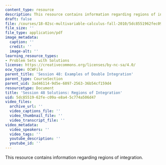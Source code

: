 ```yaml
---
content_type: resource
description: This resource contains information regarding regions of integration.
draft: false
file: /courses/18-02sc-multivariable-calculus-fall-2010/5dc8551962fec09ae8a45c774a506d47_MIT18_02SC_pb_48_comb.pdf
file_size: ''
file_type: application/pdf
image_metadata:
  caption: ''
  credit: ''
  image-alt: ''
learning_resource_types:
- Problem Sets with Solutions
license: https://creativecommons.org/licenses/by-nc-sa/4.0/
ocw_type: OCWFile
parent_title: 'Session 48: Examples of Double Integration'
parent_type: CourseSection
parent_uid: 3ad46114-9d5e-6097-2563-36b54cf159d4
resourcetype: Document
title: 'Session 48 Solutions: Regions of Integration'
uid: 5dc85519-62fe-c09a-e8a4-5c774a506d47
video_files:
  archive_url: ''
  video_captions_file: ''
  video_thumbnail_file: ''
  video_transcript_file: ''
video_metadata:
  video_speakers: ''
  video_tags: ''
  youtube_description: ''
  youtube_id: ''
---
```

This resource contains information regarding regions of integration.